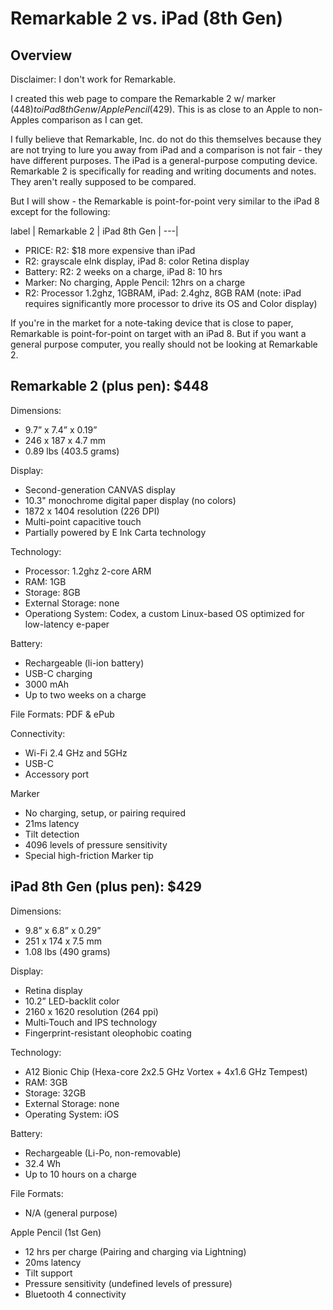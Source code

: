 # Remarkable 2 vs. iPad (8th Gen)
## Overview
Disclaimer: I don't work for Remarkable.

I created this web page to compare the Remarkable 2 w/ marker ($448) to iPad 8th Gen w/ Apple Pencil ($429). This is as close to an Apple to non-Apples comparison as I can get. 

I fully believe that Remarkable, Inc. do not do this themselves because they are not trying to lure you away from iPad and a comparison is not fair - they have different purposes. The iPad is a general-purpose computing device. Remarkable 2 is specifically for reading and writing documents and notes. They aren't really supposed to be compared.

But I will show - the Remarkable is point-for-point very similar to the iPad 8 except for the following:

label | Remarkable 2 | iPad 8th Gen |
---| 

* PRICE: R2: $18 more expensive than iPad
* R2: grayscale eInk display, iPad 8: color Retina display
* Battery: R2: 2 weeks on a charge, iPad 8: 10 hrs
* Marker: No charging, Apple Pencil: 12hrs on a charge
* R2: Processor 1.2ghz, 1GBRAM, iPad: 2.4ghz, 8GB RAM
(note: iPad requires significantly more processor to drive its OS and Color display)

If you're in the market for a note-taking device that is close to paper, Remarkable is point-for-point on target with an iPad 8. But if you want a general purpose computer, you really should not be looking at Remarkable 2.

## Remarkable 2 (plus pen): $448
Dimensions:
-   9.7” x 7.4” x 0.19”
-   246 x 187 x 4.7 mm
-   0.89 lbs (403.5 grams)

Display:

-   Second-generation CANVAS display
-   10.3" monochrome digital paper display (no colors)
-   1872 x 1404 resolution (226 DPI)
-   Multi-point capacitive touch
-   Partially powered by E Ink Carta technology

Technology:

-   Processor: 1.2ghz 2-core ARM
-   RAM: 1GB
-   Storage: 8GB
-   External Storage: none
-   Operationg System: Codex, a custom Linux-based OS optimized for low-latency e-paper

Battery:

-   Rechargeable (li-ion battery)
-   USB-C charging
-   3000 mAh
-   Up to two weeks on a charge

File Formats: PDF & ePub

Connectivity:

-   Wi-Fi 2.4 GHz and 5GHz
-   USB-C
-   Accessory port

Marker

-   No charging, setup, or pairing required
-   21ms latency
-   Tilt detection
-   4096 levels of pressure sensitivity
-   Special high-friction Marker tip

  

## iPad 8th Gen (plus pen): $429

Dimensions:

-   9.8” x 6.8” x  0.29”
-   251 x 174 x 7.5 mm
-   1.08 lbs (490 grams)

Display:

-   Retina display
-   10.2” LED-backlit color
-   2160 x 1620 resolution (264 ppi)
-   Multi‑Touch and IPS technology
-   Fingerprint-resistant oleophobic coating

Technology:

-   A12 Bionic Chip (Hexa-core 2x2.5 GHz Vortex + 4x1.6 GHz Tempest)
-   RAM: 3GB
-   Storage: 32GB
-   External Storage: none
-   Operating System: iOS

Battery:

-   Rechargeable (Li-Po, non-removable)
-   32.4 Wh
-   Up to 10 hours on a charge

File Formats:

-   N/A (general purpose)

Apple Pencil (1st Gen)

-   12 hrs per charge (Pairing and charging via Lightning)
-   20ms latency
-   Tilt support
-   Pressure sensitivity (undefined levels of pressure)
-   Bluetooth 4 connectivity
<!--stackedit_data:
eyJoaXN0b3J5IjpbLTU4NzIxNzUyNCwtNDczNzg5NzEyLC0zOD
g0NjQ4Ml19
-->